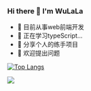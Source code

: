 ### Hi there 👋 I'm WuLaLa

<!--
**qimingtaimafanya/qimingtaimafanya** is a ✨ _special_ ✨ repository because its `README.md` (this file) appears on your GitHub profile.

Here are some ideas to get you started:


-->
- 🔭 目前从事web前端开发
- 🌱 正在学习typeScript...
- 👯 分享个人的练手项目
- 🤔 欢迎提出问题

[![Top Langs](https://github-readme-stats.vercel.app/api/top-langs/?username=qimingtaimafanya)](https://github.com/anuraghazra/github-readme-stats)

![](https://github-readme-stats.vercel.app/api?username=qimingtaimafanya&theme=buefy&hide_title=true)
